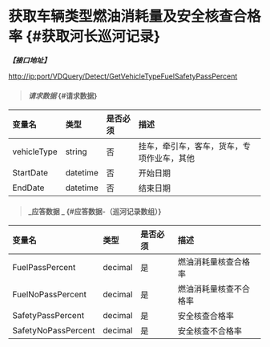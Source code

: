 # 获取车辆类型燃油消耗量及安全核查合格率 {#获取河长巡河记录}

_**【接口地址】**_

[http://ip:port/VDQuery/Detect/GetVehicleTypeFuelSafetyPassPercent](http://ip:port/EqmQuery/Equipment/GetEquipmentList)

> #### _请求数据_ {#请求数据}

| 变量名 | 类型 | 是否必须 | 描述 |
| :--- | :--- | :--- | :--- |
| vehicleType | string | 否 | 挂车，牵引车，客车，货车，专项作业车，其他 |
| StartDate | datetime | 否 | 开始日期 |
| EndDate | datetime | 否 | 结束日期 |

> #### _应答数据 _ {#应答数据-（巡河记录数组）}

| 变量名 | 类型 | 是否必须 | 描述 |
| :--- | :--- | :--- | :--- |
| FuelPassPercent | decimal | 是 | 燃油消耗量核查合格率 |
| FuelNoPassPercent | decimal | 是 | 燃油消耗量核查不合格率 |
| SafetyPassPercent | decimal | 是 | 安全核查合格率 |
| SafetyNoPassPercent | decimal | 是 | 安全核查不合格率 |



